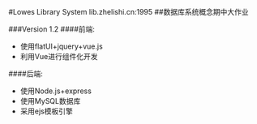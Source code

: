 #Lowes Library System  lib.zhelishi.cn:1995
##数据库系统概念期中大作业

###Version 1.2
####前端:
* 使用flatUI+jquery+vue.js
* 利用Vue进行组件化开发

####后端:
* 使用Node.js+express
* 使用MySQL数据库
* 采用ejs模板引擎